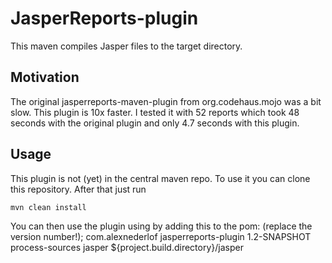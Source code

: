 JasperReports-plugin
=============

This maven compiles Jasper files to the target directory. 

Motivation
----------
The original jasperreports-maven-plugin from org.codehaus.mojo was a bit slow. This plugin is 10x faster. I tested it with 52 reports which took 48 seconds with the original plugin and only 4.7 seconds with this plugin.

Usage
-----
This plugin is not (yet) in the central maven repo. To use it you can clone this repository. After that just run

	mvn clean install

You can then use the plugin using by adding this to the pom: (replace the version number!);
	<build>
		<plugins>
			<plugin>
				<groupId>com.alexnederlof</groupId>
				<artifactId>jasperreports-plugin</artifactId>
				<version>1.2-SNAPSHOT</version>
				<executions>
					<execution>
						<phase>process-sources</phase>
						<goals>
							<goal>jasper</goal>
						</goals>
					</execution>
				</executions>
				<configuration>
					<outputDirectory>${project.build.directory}/jasper</outputDirectory>					
				</configuration>
			</plugin>
		</plugins>
	</build>